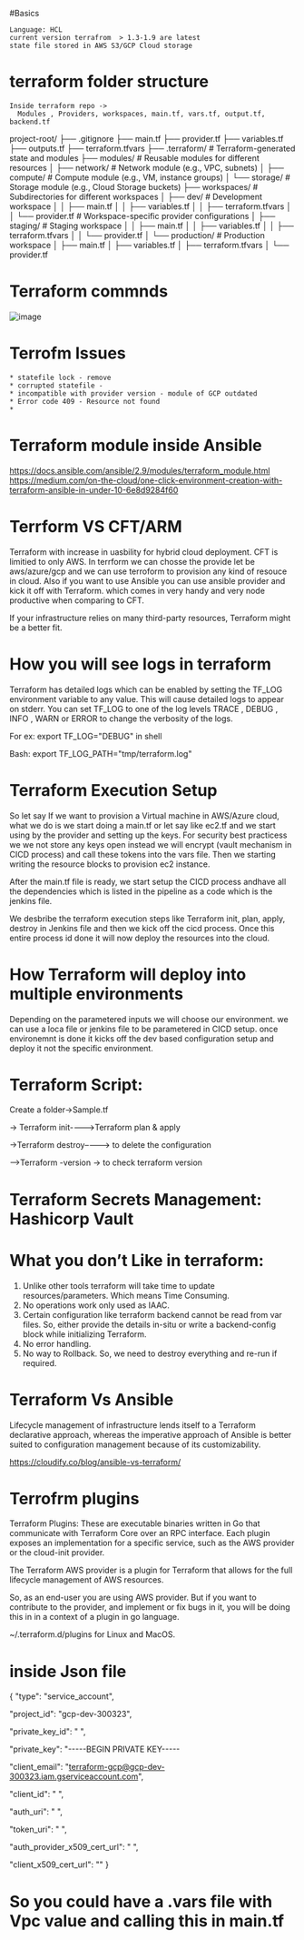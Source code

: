 #Basics

    Language: HCL
    current version terrafrom  > 1.3-1.9 are latest
    state file stored in AWS S3/GCP Cloud storage
    
# terraform folder structure

    Inside terraform repo -> 
      Modules , Providers, workspaces, main.tf, vars.tf, output.tf, backend.tf

project-root/
├── .gitignore
├── main.tf
├── provider.tf
├── variables.tf
├── outputs.tf
├── terraform.tfvars
├── .terraform/                # Terraform-generated state and modules
├── modules/                   # Reusable modules for different resources
│   ├── network/               # Network module (e.g., VPC, subnets)
│   ├── compute/               # Compute module (e.g., VM, instance groups)
│   └── storage/               # Storage module (e.g., Cloud Storage buckets)
├── workspaces/                # Subdirectories for different workspaces
│   ├── dev/                   # Development workspace
│   │   ├── main.tf
│   │   ├── variables.tf
│   │   ├── terraform.tfvars
│   │   └── provider.tf        # Workspace-specific provider configurations
│   ├── staging/               # Staging workspace
│   │   ├── main.tf
│   │   ├── variables.tf
│   │   ├── terraform.tfvars
│   │   └── provider.tf
│   └── production/            # Production workspace
│       ├── main.tf
│       ├── variables.tf
│       ├── terraform.tfvars
│       └── provider.tf


# Terraform commnds

   ![image](https://github.com/user-attachments/assets/2059c7a6-a297-4db0-b00b-f9354a7409fb)


# Terrofm Issues

    * statefile lock - remove
    * corrupted statefile - 
    * incompatible with provider version - module of GCP outdated
    * Error code 409 - Resource not found
    * 
# Terraform module inside Ansible
https://docs.ansible.com/ansible/2.9/modules/terraform_module.html
https://medium.com/on-the-cloud/one-click-environment-creation-with-terraform-ansible-in-under-10-6e8d9284f60

# Terrform VS CFT/ARM

Terraform with increase in uasbility for hybrid cloud deployment. CFT is limitied to only AWS. In terrform we can chosse the provide let be aws/azure/gcp and we can use terroform to provision any kind of resouce in cloud. Also if you want to use Ansible you can use ansible provider and kick it off with Terraform. which comes in very handy and very node productive when comparing to CFT.

If your infrastructure relies on many third-party resources, Terraform might be a better fit.

# How you will see logs in terraform
Terraform has detailed logs which can be enabled by setting the TF_LOG environment variable to any value. This will cause detailed logs to appear on stderr. You can set TF_LOG to one of the log levels TRACE , DEBUG , INFO , WARN or ERROR to change the verbosity of the logs.

For ex: export TF_LOG="DEBUG" in shell

Bash: export TF_LOG_PATH="tmp/terraform.log"


# Terraform Execution Setup

So let say If we want to provision a Virtual machine in AWS/Azure cloud, what we do is we start doing a main.tf or let say like ec2.tf and we start using by the provider and setting up the keys. For security best practicess we we not store any keys open instead we will encrypt (vault mechanism in CICD process) and call these tokens into the vars file. Then we starting writing the resource blocks to provision ec2 instance.

After the main.tf file is ready, we start setup the CICD process andhave all the dependencies which is listed in the  pipeline as a code which is the jenkins file.

We desbribe the terraform execution steps like Terraform init, plan, apply, destroy in Jenkins file and then we kick off the cicd process. Once this entire process id done it will now deploy the resources into the cloud.

# How Terraform will deploy into multiple environments

Depending on the parametered inputs we will choose our environment. we can use a loca file or jenkins file to be parametered in CICD setup. once environemnt is done it kicks off the dev based configuration setup and deploy it not the specific environment.


# Terraform Script:
Create a folder->Sample.tf 

-> Terraform init---->Terraform plan & apply

->Terraform destroy–---> to delete the configuration

-->Terraform -version -> to check terraform version


# Terraform Secrets Management: Hashicorp Vault

# What you don’t Like in terraform: 

1.	Unlike other tools terraform will take time to update resources/parameters. Which means Time Consuming.
2.	No operations work only used as IAAC.
3.	Certain configuration like terraform backend cannot be read from var files. So, either provide the details in-situ or write a backend-config block while initializing Terraform.
4.	No error handling.
5.	No way to Rollback. So, we need to destroy everything and re-run if required.

# Terraform Vs Ansible
Lifecycle management of infrastructure lends itself to a Terraform declarative approach, whereas the imperative approach of Ansible is better suited to configuration management because of its customizability.

https://cloudify.co/blog/ansible-vs-terraform/

# Terrofrm plugins

Terraform Plugins: These are executable binaries written in Go that communicate with Terraform Core over an RPC interface. Each plugin exposes an implementation for a specific service, such as the AWS provider or the cloud-init provider.

The Terraform AWS provider is a plugin for Terraform that allows for the full lifecycle management of AWS resources.

So, as an end-user you are using AWS provider.
But if you want to contribute to the provider, and implement or fix bugs in it, you will be doing this in in a context of a plugin in go language.

~/.terraform.d/plugins for Linux and MacOS.

# inside Json file

{
  "type": "service_account",
  
  "project_id": "gcp-dev-300323",
  
  "private_key_id": " ",
  
  "private_key": "-----BEGIN PRIVATE KEY-----
  
  "client_email": "terraform-gcp@gcp-dev-300323.iam.gserviceaccount.com",
  
  "client_id": " ",
  
  "auth_uri": " ",
  
  "token_uri": " ",
  
  "auth_provider_x509_cert_url": " ",
  
  "client_x509_cert_url": ""
}

# So you could have a .vars file with Vpc value and calling this in main.tf


